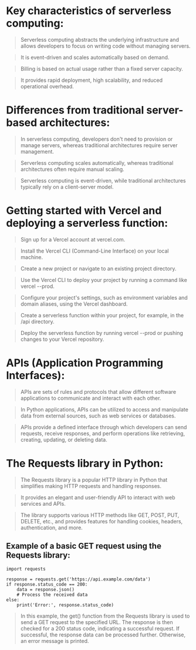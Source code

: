 # Key characteristics of serverless computing:

> Serverless computing abstracts the underlying infrastructure and allows developers to focus on writing code without managing servers.

> It is event-driven and scales automatically based on demand.

> Billing is based on actual usage rather than a fixed server capacity.

> It provides rapid deployment, high scalability, and reduced operational overhead.

# Differences from traditional server-based architectures:

> In serverless computing, developers don't need to provision or manage servers, whereas traditional architectures require server management.

> Serverless computing scales automatically, whereas traditional architectures often require manual scaling.

> Serverless computing is event-driven, while traditional architectures typically rely on a client-server model.

# Getting started with Vercel and deploying a serverless function:

> Sign up for a Vercel account at vercel.com.

> Install the Vercel CLI (Command-Line Interface) on your local machine.

> Create a new project or navigate to an existing project directory.

> Use the Vercel CLI to deploy your project by running a command like vercel --prod.

> Configure your project's settings, such as environment variables and domain aliases, using the Vercel dashboard.

> Create a serverless function within your project, for example, in the /api directory.

> Deploy the serverless function by running vercel --prod or pushing changes to your Vercel repository.

# APIs (Application Programming Interfaces):

> APIs are sets of rules and protocols that allow different software applications to communicate and interact with each other.

> In Python applications, APIs can be utilized to access and manipulate data from external sources, such as web services or databases.

> APIs provide a defined interface through which developers can send requests, receive responses, and perform operations like retrieving, creating, updating, or deleting data.

# The Requests library in Python:

> The Requests library is a popular HTTP library in Python that simplifies making HTTP requests and handling responses.

> It provides an elegant and user-friendly API to interact with web services and APIs.

> The library supports various HTTP methods like GET, POST, PUT, DELETE, etc., and provides features for handling cookies, headers, authentication, and more.

## Example of a basic GET request using the Requests library:

    import requests

    response = requests.get('https://api.example.com/data')
    if response.status_code == 200:
        data = response.json()
        # Process the received data
    else:
        print('Error:', response.status_code)

> In this example, the get() function from the Requests library is used to send a GET request to the specified URL. The response is then checked for a 200 status code, indicating a successful request. If successful, the response data can be processed further. Otherwise, an error message is printed.
